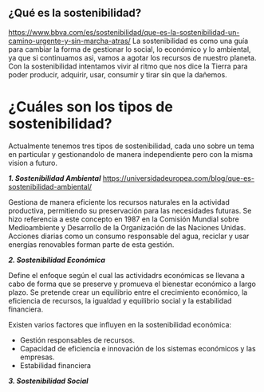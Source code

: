 ## **¿Qué es la sostenibilidad?**
https://www.bbva.com/es/sostenibilidad/que-es-la-sostenibilidad-un-camino-urgente-y-sin-marcha-atras/
La sostenibilidad es como una guía para cambiar la forma de gestionar lo social, lo económico y lo ambiental, ya que si continuamos asi, vamos a agotar los recursos de nuestro planeta.
Con la sostenibilidad intentamos vivir al ritmo que nos dice la Tierra para poder producir, adquirir, usar, consumir y tirar sin que la dañemos.

# **¿Cuáles son los tipos de sostenibilidad?**

Actualmente tenemos tres tipos de sostenibilidad, cada uno sobre un tema en particular y gestionandolo de manera independiente pero con la misma vision a futuro.

_**1. Sostenibilidad Ambiental**_ https://universidadeuropea.com/blog/que-es-sostenibilidad-ambiental/

Gestiona de manera eficiente los recursos naturales en la actividad productiva, permitiendo su preservación para las necesidades futuras. 
Se hizo referencia a este concepto en 1987 en la Comisión Mundial sobre Medioambiente y Desarrollo de la Organización de las Naciones Unidas. Acciones diarias como un consumo responsable del agua, reciclar y usar energías renovables forman parte de esta gestión.

_**2. Sostenibilidad Económica**_

Define el enfoque según el cual las actividadrs económicas se llevana a cabo de forma que se preserve y promueva el bienestar económico a largo plazo. Se pretende crear un equilibrio entre el crecimiento económico, la eficiencia de recursos, la igualdad y equilibrio social y la estabilidad financiera.

Existen varios factores que influyen en la sostenibilidad económica:
- Gestión responsables de recursos.
- Capacidad de eficiencia e innovación de los sistemas económicos y las empresas.
- Estabilidad financiera 

_**3. Sostenibilidad Social**_
